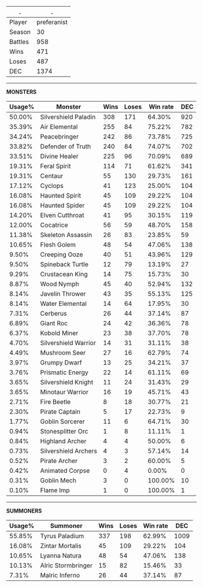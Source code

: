 .|.
|-|-
Player|preferanist
Season|30
Battles|958
Wins|471
Loses|487
DEC|1374

---
**MONSTERS**

Usage%|Monster|Wins|Loses|Win rate|DEC|
-|-|-|-|-|-|
50.00%|Silvershield Paladin|308|171|64.30%|920|
35.39%|Air Elemental|255|84|75.22%|782|
34.24%|Peacebringer|242|86|73.78%|725|
33.82%|Defender of Truth|240|84|74.07%|702|
33.51%|Divine Healer|225|96|70.09%|689|
19.31%|Feral Spirit|114|71|61.62%|341|
19.31%|Centaur|55|130|29.73%|161|
17.12%|Cyclops|41|123|25.00%|104|
16.08%|Haunted Spirit|45|109|29.22%|104|
16.08%|Haunted Spider|45|109|29.22%|104|
14.20%|Elven Cutthroat|41|95|30.15%|119|
12.00%|Cocatrice|56|59|48.70%|158|
11.38%|Skeleton Assassin|26|83|23.85%|59|
10.65%|Flesh Golem|48|54|47.06%|138|
9.50%|Creeping Ooze|40|51|43.96%|129|
9.50%|Spineback Turtle|12|79|13.19%|27|
9.29%|Crustacean King|14|75|15.73%|30|
8.87%|Wood Nymph|45|40|52.94%|132|
8.14%|Javelin Thrower|43|35|55.13%|125|
8.14%|Water Elemental|14|64|17.95%|30|
7.31%|Cerberus|26|44|37.14%|87|
6.89%|Giant Roc|24|42|36.36%|78|
6.37%|Kobold Miner|23|38|37.70%|78|
4.70%|Silvershield Warrior|14|31|31.11%|38|
4.49%|Mushroom Seer|27|16|62.79%|74|
3.97%|Grumpy Dwarf|13|25|34.21%|37|
3.76%|Prismatic Energy|22|14|61.11%|69|
3.65%|Silvershield Knight|11|24|31.43%|29|
3.65%|Minotaur Warrior|16|19|45.71%|43|
2.71%|Fire Beetle|8|18|30.77%|21|
2.30%|Pirate Captain|5|17|22.73%|9|
1.77%|Goblin Sorcerer|11|6|64.71%|30|
0.94%|Stonesplitter Orc|1|8|11.11%|1|
0.84%|Highland Archer|4|4|50.00%|6|
0.73%|Silvershield Archers|4|3|57.14%|14|
0.52%|Pirate Archer|3|2|60.00%|5|
0.42%|Animated Corpse|0|4|0.00%|0|
0.31%|Goblin Mech|3|0|100.00%|10|
0.10%|Flame Imp|1|0|100.00%|1|

---
**SUMMONERS**

Usage%|Summoner|Wins|Loses|Win rate|DEC|
-|-|-|-|-|-|
55.85%|Tyrus Paladium|337|198|62.99%|1009|
16.08%|Zintar Mortalis|45|109|29.22%|104|
10.65%|Lyanna Natura|48|54|47.06%|138|
10.13%|Alric Stormbringer|15|82|15.46%|33|
7.31%|Malric Inferno|26|44|37.14%|87|

